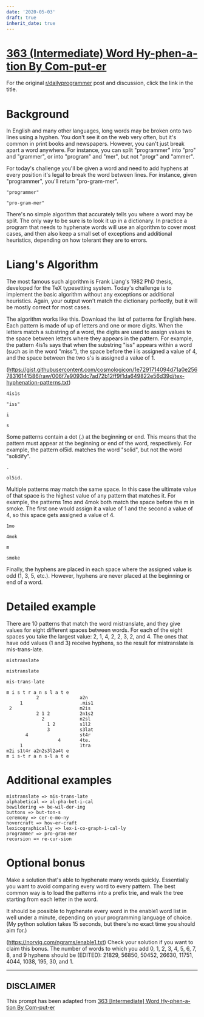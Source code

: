 ```yaml
---
date: '2020-05-03'
draft: true
inherit_date: true
---
```


# [363 (Intermediate) Word Hy-phen-a-tion By Com-put-er](https://old.reddit.com/r/dailyprogrammer/comments/8qxpqd/20180613_challenge_363_intermediate_word/)

For the original [r/dailyprogrammer](https://www.reddit.com/r/dailyprogrammer/) post and discussion, click the link in the title.

# Background
In English and many other languages, long words may be broken onto two lines using a hyphen. You don't see it on the web very often, but it's common in print books and newspapers. However, you can't just break apart a word anywhere. For instance, you can split "programmer" into "pro" and "grammer", or into "program" and "mer", but not "progr" and "ammer".

For today's challenge you'll be given a word and need to add hyphens at every position it's legal to break the word between lines. For instance, given "programmer", you'll return "pro-gram-mer".


```
"programmer"
```

```
"pro-gram-mer"
```
There's no simple algorithm that accurately tells you where a word may be split. The only way to be sure is to look it up in a dictionary. In practice a program that needs to hyphenate words will use an algorithm to cover most cases, and then also keep a small set of exceptions and additional heuristics, depending on how tolerant they are to errors.

# Liang's Algorithm
The most famous such algorithm is Frank Liang's 1982 PhD thesis, developed for the TeX typesetting system. Today's challenge is to implement the basic algorithm without any exceptions or additional heuristics. Again, your output won't match the dictionary perfectly, but it will be mostly correct for most cases.

The algorithm works like this. Download the list of patterns for English here. Each pattern is made of up of letters and one or more digits. When the letters match a substring of a word, the digits are used to assign values to the space between letters where they appears in the pattern. For example, the pattern 4is1s says that when the substring "iss" appears within a word (such as in the word "miss"), the space before the i is assigned a value of 4, and the space between the two s's is assigned a value of 1.

(https://gist.githubusercontent.com/cosmologicon/1e7291714094d71a0e25678316141586/raw/006f7e9093dc7ad72b12ff9f1da649822e56d39d/tex-hyphenation-patterns.txt)

```
4is1s
```

```
"iss"
```

```
i
```

```
s
```
Some patterns contain a dot (.) at the beginning or end. This means that the pattern must appear at the beginning or end of the word, respectively. For example, the pattern ol5id. matches the word "solid", but not the word "solidify".


```
.
```

```
ol5id.
```
Multiple patterns may match the same space. In this case the ultimate value of that space is the highest value of any pattern that matches it. For example, the patterns 1mo and 4mok both match the space before the m in smoke. The first one would assign it a value of 1 and the second a value of 4, so this space gets assigned a value of 4.


```
1mo
```

```
4mok
```

```
m
```

```
smoke
```
Finally, the hyphens are placed in each space where the assigned value is odd (1, 3, 5, etc.). However, hyphens are never placed at the beginning or end of a word.

# Detailed example
There are 10 patterns that match the word mistranslate, and they give values for eight different spaces between words. For each of the eight spaces you take the largest value: 2, 1, 4, 2, 2, 3, 2, and 4. The ones that have odd values (1 and 3) receive hyphens, so the result for mistranslate is mis-trans-late.


```
mistranslate
```

```
mistranslate
```

```
mis-trans-late
```

```
m i s t r a n s l a t e
           2               a2n
     1                     .mis1
 2                         m2is
           2 1 2           2n1s2
             2             n2sl
               1 2         s1l2
               3           s3lat
       4                   st4r
                   4       4te.
     1                     1tra
m2i s1t4r a2n2s3l2a4t e
m i s-t r a n s-l a t e
```
# Additional examples

```
mistranslate => mis-trans-late
alphabetical => al-pha-bet-i-cal
bewildering => be-wil-der-ing
buttons => but-ton-s
ceremony => cer-e-mo-ny
hovercraft => hov-er-craft
lexicographically => lex-i-co-graph-i-cal-ly
programmer => pro-gram-mer
recursion => re-cur-sion
```
# Optional bonus
Make a solution that's able to hyphenate many words quickly. Essentially you want to avoid comparing every word to every pattern. The best common way is to load the patterns into a prefix trie, and walk the tree starting from each letter in the word.

It should be possible to hyphenate every word in the enable1 word list in well under a minute, depending on your programming language of choice. (My python solution takes 15 seconds, but there's no exact time you should aim for.)

(https://norvig.com/ngrams/enable1.txt)
Check your solution if you want to claim this bonus. The number of words to which you add 0, 1, 2, 3, 4, 5, 6, 7, 8, and 9 hyphens should be (EDITED): 21829, 56850, 50452, 26630, 11751, 4044, 1038, 195, 30, and 1.


----
## **DISCLAIMER**
This prompt has been adapted from [363 [Intermediate] Word Hy-phen-a-tion By Com-put-er](https://old.reddit.com/r/dailyprogrammer/comments/8qxpqd/20180613_challenge_363_intermediate_word/
)
